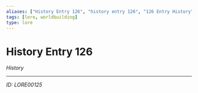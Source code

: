 ```yaml
---
aliases: ["History Entry 126", "history entry 126", "126 Entry History"]
tags: [lore, worldbuilding]
type: lore
---
```


# History Entry 126

*History*

---
*ID: LORE00125*